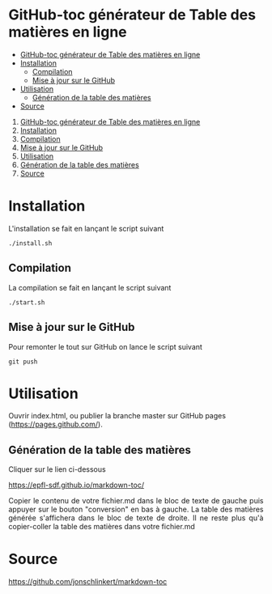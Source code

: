 # GitHub-toc générateur de Table des matières en ligne

- [GitHub-toc générateur de Table des matières en ligne](#github-toc-générateur-de-table-des-matières-en-ligne)
- [Installation](#installation)
  * [Compilation](#compilation)
  * [Mise à jour sur le GitHub](#mise-à-jour-sur-le-github)
- [Utilisation](#utilisation)
  * [Génération de la table des matières](#génération-de-la-table-des-matières)
- [Source](#source)

1. [GitHub-toc générateur de Table des matières en ligne](#github-toc-générateur-de-table-des-matières-en-ligne)
1. [Installation](#installation)
  11. [Compilation](#compilation)
  11. [Mise à jour sur le GitHub](#mise-à-jour-sur-le-github)
1. [Utilisation](#utilisation)
  11. [Génération de la table des matières](#génération-de-la-table-des-matières)
1. [Source](#source)

# Installation

L'installation se fait en lançant le script suivant

```
./install.sh
```

## Compilation

La compilation se fait en lançant le script suivant

```
./start.sh
```

## Mise à jour sur le GitHub

Pour remonter le tout sur GitHub on lance le script suivant

```
git push
```

# Utilisation

Ouvrir index.html, ou publier la branche master sur GitHub pages (https://pages.github.com/).

## Génération de la table des matières

Cliquer sur le lien ci-dessous

https://epfl-sdf.github.io/markdown-toc/

<p align="justify">Copier le contenu de votre fichier.md dans le bloc de texte de gauche puis appuyer sur le bouton "conversion" en bas à gauche. La table des matières générée s'affichera dans le bloc de texte de droite. Il ne reste plus qu'à copier-coller la table des matières dans votre fichier.md</p>

# Source

https://github.com/jonschlinkert/markdown-toc

